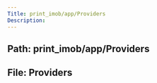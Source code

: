```yaml
---
Title: print_imob/app/Providers
Description:
---
```


## Path: print_imob/app/Providers
## File: Providers